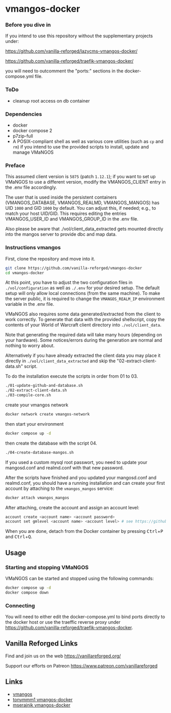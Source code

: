 # vmangos-docker

### Before you dive in

If you intend to use this repository without the supplementary projects under:

https://github.com/vanilla-reforged/lazycms-vmangos-docker/

https://github.com/vanilla-reforged/traefik-vmangos-docker/

you will need to outcomment the "ports:" sections in the docker-compose.yml file.

### ToDo

- cleanup root access on db container

### Dependencies

+ docker
+ docker compose 2
+ p7zip-full
+ A POSIX-compliant shell as well as various core utilities (such as `cp` and
  `rm`) if you intend to use the provided scripts to install, update and manage
  VMaNGOS

### Preface

This assumed client version is `5875` (patch `1.12.1`); if you want to set up
VMaNGOS to use a different version, modify the VMANGOS_CLIENT entry in the .env file accordingly.

The user that is used inside the persistent containers (VMANGOS_DATABASE, VMANGOS_REALMD, VMANGOS_MANGOS) has UID `1000` and GID `1000` by
default. You can adjust this, if needed; e.g., to match your host UID/GID.
This requires editing the entries VMANGOS_USER_ID and VMANGOS_GROUP_ID in the .env file.

Also please be aware that ./vol/client_data_extracted gets mounted directly into the mangos server to provide dbc and map data.

### Instructions vmangos

First, clone the repository and move into it.

```sh
git clone https://github.com/vanilla-reforged/vmangos-docker
cd vmangos-docker
```

At this point, you have to adjust the two configuration files in `./vol/configuration` as
well as `./.env` for your desired setup. The default setup will
only allow local connections (from the same machine). To make the server
public, it is required to change the `VMANGOS_REALM_IP` environment variable
in the .env file.

VMaNGOS also requires some data generated/extracted from the client to work
correctly. To generate that data with the provided shellscript, copy
the contents of your World of Warcraft client directory into
`./vol/client_data`.

Note that generating the required data will take many hours (depending on your
hardware). Some notices/errors during the generation are normal and nothing to
worry about.

Alternatively if you have already extracted the client data you may place it directly
in `./vol/client_data_extracted` and skip the "02-extract-client-data.sh" script.

To do the installation execute the scripts in order from 01 to 03.

```sh
./01-update-github-and-database.sh
./02-extract-client-data.sh
./03-compile-core.sh
```

create your vmangos network

```sh
docker network create vmangos-network
```

then start your environment

```sh
docker compose up -d
```

then create the database with the script 04.

```sh
./04-create-database-mangos.sh
```

If you used a custom mysql root passwort, you need to update your mangosd.conf and realmd.conf with that new password.

After the scripts have finished and you updated your mangosd.conf and realmd.conf, you should have a running installation and
can create your first account by attaching to the `vmangos_mangos` service:

```sh
docker attach vmangos_mangos
```

After attaching, create the account and assign an account level:

```sh
account create <account name> <account password>
account set gmlevel <account name> <account level> # see https://github.com/vmangos/core/blob/79efe80ae39d94a5e52b71179583509b1df75899/src/shared/Common.h#L184-L191
```

When you are done, detach from the Docker container by pressing
<kbd>Ctrl</kbd>+<kbd>P</kbd> and <kbd>Ctrl</kbd>+<kbd>Q</kbd>.

## Usage

### Starting and stopping VMaNGOS

VMaNGOS can be started and stopped using the following commands:

```sh
docker compose up -d
docker compose down
```

### Connecting

You will need to either edit the docker-compose.yml to bind ports directly to the docker host or use the traeffic reverse proxy under https://github.com/vanilla-reforged/traefik-vmangos-docker.

## Vanilla Reforged Links

Find and join us on the web https://vanillareforged.org/

Support our efforts on Patreon https://www.patreon.com/vanillareforged

## Links

- [vmangos](https://github.com/vmangos/core)
- [tonymmm1 vmangos-docker](https://github.com/tonymmm1/vmangos-docker)
- [mserajnik vmangos-docker](https://github.com/mserajnik/vmangos-deploy)
